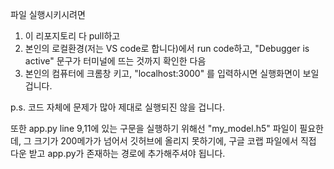 
파일 실행시키시려면

1. 이 리포지토리 다 pull하고
2. 본인의 로컬환경(저는 VS code로 합니다)에서 run code하고, "Debugger is active" 문구가 터미널에 뜨는 것까지 확인한 다음
3. 본인의 컴퓨터에 크롬창 키고, "localhost:3000" 를 입력하시면 실행화면이 보일 겁니다.

p.s. 
코드 자체에 문제가 많아 제대로 실행되진 않을 겁니다.

또한 app.py line 9,11에 있는 구문을 실행하기 위해선 "my_model.h5" 파일이 필요한데, 그 크기가 200메가가 넘어서 깃허브에 올리지 못하기에, 구글 코랩 파일에서 직접 다운 받고 app.py가 존재하는 경로에 추가해주셔야 됩니다.